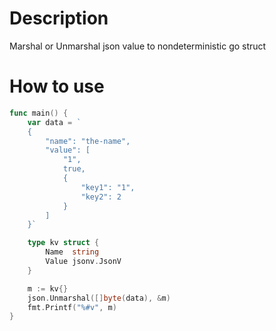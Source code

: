 # Description
Marshal or Unmarshal json value to nondeterministic go struct

# How to use

```go
func main() {
	var data = `
	{
		"name": "the-name",
		"value": [
			"1",
			true,
			{
				"key1": "1",
				"key2": 2
			}
		]
	}`

	type kv struct {
		Name  string
		Value jsonv.JsonV
	}

	m := kv{}
	json.Unmarshal([]byte(data), &m)
	fmt.Printf("%#v", m)
}
```